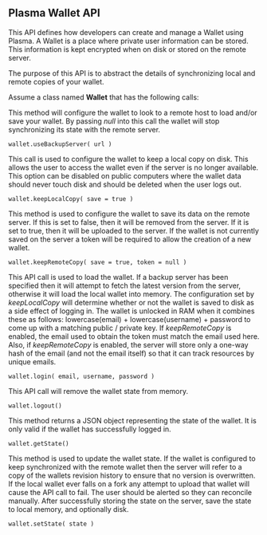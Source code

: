 Plasma Wallet API
-----------------

This API defines how developers can create and manage a Wallet using Plasma. A Wallet is a place where private user information can be stored.  This information is kept encrypted when on disk or stored on the remote server.

The purpose of this API is to abstract the details of synchronizing local and remote copies of your wallet.

Assume a class named **Wallet** that has the following calls:

This method will configure the wallet to look to a remote host to load and/or save your wallet. By passing *null* into this call the wallet will stop synchronizing its state with the remote server.
```
wallet.useBackupServer( url )
```

This call is used to configure the wallet to keep a local copy on disk. This allows the user to access the wallet even if the server is no longer available. This option can be disabled on public computers where the wallet data should never touch disk and should be deleted when the user logs out. 
```
wallet.keepLocalCopy( save = true )
```

This method is used to configure the wallet to save its data on the remote server. If this is set to false, then it will be removed from the server. If it is set to true, then it will be uploaded to the server. If the wallet is not currently saved on the server a token will be required to allow the creation of a new wallet.
```
wallet.keepRemoteCopy( save = true, token = null )
```

This API call is used to load the wallet. If a backup server has been specified then it will attempt to fetch the latest version from the server, otherwise it will load the local wallet into memory.  The configuration set by *keepLocalCopy* will determine whether or not the wallet is saved to disk as a side effect of logging in.  The wallet is unlocked in RAM when it combines these as follows: lowercase(email) + lowercase(username) + password to come up with a matching public / private key.  If *keepRemoteCopy* is enabled, the email used to obtain the token must match the email used here.  Also, if *keepRemoteCopy* is enabled, the server will store only a one-way hash of the email (and not the email itself) so that it can track resources by unique emails.

```
wallet.login( email, username, password )
```

This API call will remove the wallet state from memory.
```
wallet.logout()
```

This method returns a JSON object representing the state of the wallet. It is only valid if the wallet has successfully logged in.
```
wallet.getState()
```

This method is used to update the wallet state. If the wallet is configured to keep synchronized with the remote wallet then the server will refer to a copy of the wallets revision history to ensure that no version is  overwritten.  If the local wallet ever falls on a fork any attempt to upload that wallet will cause the API call to fail. The user should be alerted so they can reconcile manually.  After successfully storing the state on the server, save the state to local memory, and optionally disk.  
```
wallet.setState( state ) 
```
